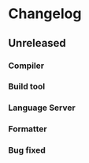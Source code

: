 # Changelog

## Unreleased

### Compiler

### Build tool

### Language Server

### Formatter

### Bug fixed
